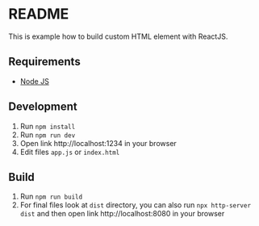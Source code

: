 # README

This is example how to build custom HTML element with ReactJS.

## Requirements

- [Node JS](https://nodejs.org/en/)

## Development

1. Run `npm install`
2. Run `npm run dev`
3. Open link http://localhost:1234 in your browser
4. Edit files `app.js` or `index.html`

## Build

1. Run `npm run build`
2. For final files look at `dist` directory, you can also run `npx http-server dist` and 
   then open link http://localhost:8080 in your browser 